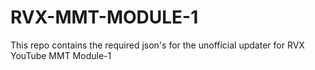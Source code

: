 # RVX-MMT-MODULE-1
This repo contains the required json's for the unofficial updater for RVX YouTube MMT Module-1
